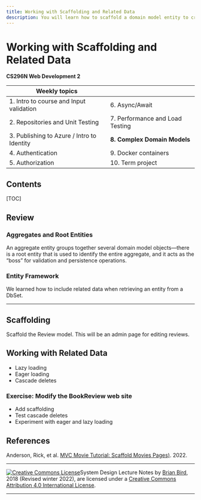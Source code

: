 ```yaml
---
title: Working with Scaffolding and Related Data
description: You will learn how to scaffold a domain model entity to create views and controller methods. You will also learn to manage the way Entity Framework handles related data.
---
```

# Working with Scaffolding and Related Data

**CS296N Web Development 2**

| Weekly topics                              |                                 |
| ------------------------------------------ | ------------------------------- |
| 1. Intro to course and Input validation    | 6. Async/Await                  |
| 2. Repositories and Unit Testing           | 7. Performance and Load Testing |
| 3. Publishing to Azure / Intro to Identity | **8. Complex Domain Models**    |
| 4. Authentication                          | 9. Docker containers            |
| 5. Authorization                           | 10. Term project                |

## Contents

[TOC]

## Review

### Aggregates and Root Entities

An aggregate entity groups together several domain model objects—there is a root entity that is used
to identify the entire aggregate, and it acts as the “boss” for validation and persistence operations.

### Entity Framework

We learned how to include related data when retrieving an entity from a DbSet.

------



## Scaffolding

Scaffold the Review model. This will be an admin page for editing reviews.



## Working with Related Data

- Lazy loading
- Eager loading
- Cascade deletes



### Exercise: Modify the BookReview web site

- Add scaffolding
- Test cascade deletes
- Experiment with eager and lazy loading



## References

Anderson, Rick, et al. [MVC Movie Tutorial: Scaffold Movies Pages)](https://docs.microsoft.com/en-us/aspnet/core/tutorials/first-mvc-app/adding-model?view=aspnetcore-3.1&tabs=visual-studio#scaffold-movie-pages-2). 2022. 



------

 [![Creative Commons License](https://i.creativecommons.org/l/by/4.0/88x31.png)](http://creativecommons.org/licenses/by/4.0/)System Design  Lecture Notes by [Brian Bird](https://profbird.dev), 2018 (Revised winter <time>2022</time>), are licensed under a [Creative Commons Attribution 4.0 International License](http://creativecommons.org/licenses/by/4.0/). 

------